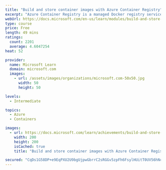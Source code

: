```yaml
---
title: "Build and store container images with Azure Container Registry"
excerpt: "Azure Container Registry is a managed Docker registry service based on the open-source Docker Registry 2.0. Container Registry is private, hosted in Azure, and allows you to build, store, and manage images for all types of container deployments. Learn how to build and store container images with Azure Container Registry."
webUrl: https://docs.microsoft.com/en-us/learn/modules/build-and-store-container-images/
type: course
price: Free
length: 49 mins
ratings:
  count: 2201
  average: 4.6047254
heat: 52

provider:
  name: Microsoft Learn
  domain: microsoft.com
  images:
    - url: /assets/images/organizations/microsoft.com-50x50.jpg
      width: 50
      height: 50

levels:
  - Intermediate

topics:
  - Azure
  - Containers

images:
  - url: https://docs.microsoft.com/learn/achievements/build-and-store-container-images-social.png
    width: 200
    height: 200
    isCached: true
    title: "Build and store container images with Azure Container Registry"

secured: "CqDs1G58DP+e9EqPXU2U9bgUjpwGbrrC2sRGGv5zpFh6FsylHUitT0UV56hNcoL0i9MoHcBJxy+vPTomztbnjdpbaYAnzqNFAPrNfMj/nVJbSCCQJdZ3Juu/Hc6hlAJuGTxilJt/iNrcRyeNJ/GkoZ+hjyKy3HnSk1cFMfSNehX5p9RRde0SBHRuXmqIEJwzYW++fSjKTlIx+tO5XcmvXxVoHVMu2RDp/A8M47DAXhPPErsKm4M86A2vLZiPk1BVZU/8U2wWYtX/4xdLa9aJJqu6/ROb6ZAgAgBTsCaNoPmdNlTb4NQLw9FakSaGDDdN6TLvM9Bt36Eo/p7+1KIUHv/AxXXbfebT14slNQZHyix15D3a4DjEz6UpMoii9HZHbsfQ0r3l+9lAxOsgPbXQoA==;uWCu0cnmGFVibPP6wkc1PA=="
---
```



